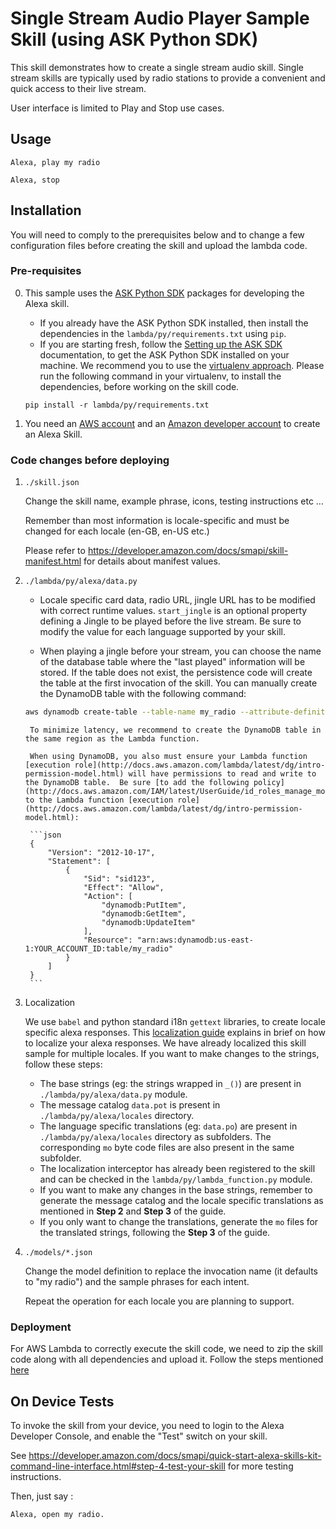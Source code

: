 # Single Stream Audio Player Sample Skill (using ASK Python SDK)

This skill demonstrates how to create a single stream audio skill.  Single stream skills are typically used by radio stations to provide a convenient and quick access to their live stream.

User interface is limited to Play and Stop use cases.

## Usage

```text
Alexa, play my radio

Alexa, stop
```

## Installation

You will need to comply to the prerequisites below and to change a few configuration files before creating the skill and upload the lambda code.

### Pre-requisites

0. This sample uses the [ASK Python SDK](https://alexa-skills-kit-python-sdk.readthedocs.io/en/latest/) packages for developing the Alexa skill. 

    - If you already have the ASK Python SDK installed, then install the dependencies in the ``lambda/py/requirements.txt`` 
    using ``pip``. 
    - If you are starting fresh, follow the [Setting up the ASK SDK](https://alexa-skills-kit-python-sdk.readthedocs.io/en/latest/GETTING_STARTED.html) 
    documentation, to get the ASK Python SDK installed on your machine. We recommend you to use the 
    [virtualenv approach](https://alexa-skills-kit-python-sdk.readthedocs.io/en/latest/GETTING_STARTED.html#option-1-set-up-the-sdk-in-a-virtual-environment).
    Please run the following command in your virtualenv, to install the dependencies, before working on the skill code.

    ``
    pip install -r lambda/py/requirements.txt
    ``

1. You need an [AWS account](https://aws.amazon.com) and an [Amazon developer account](https://developer.amazon.com) to create an Alexa Skill.


### Code changes before deploying

1. ```./skill.json```

   Change the skill name, example phrase, icons, testing instructions etc ...

   Remember than most information is locale-specific and must be changed for each locale (en-GB, en-US etc.)

   Please refer to https://developer.amazon.com/docs/smapi/skill-manifest.html for details about manifest values.

2. ```./lambda/py/alexa/data.py```

   - Locale specific card data, radio URL, jingle URL has to be modified with correct runtime values.
   ```start_jingle``` is an optional property defining a Jingle to be played before the live stream. 
   Be sure to modify the value for each language supported by your skill.
   
   - When playing a jingle before your stream, you can choose the name of the database table where the "last played" 
   information will be stored.  If the table does not exist, the persistence code will create the table at the first 
   invocation of the skill. You can manually create the DynamoDB table with the following command:

    ```bash
    aws dynamodb create-table --table-name my_radio --attribute-definitions AttributeName=id,AttributeType=S --key-schema AttributeName=id,KeyType=HASH --provisioned-throughput ReadCapacityUnits=5,WriteCapacityUnits=5
    ```

        To minimize latency, we recommend to create the DynamoDB table in the same region as the Lambda function.
        
        When using DynamoDB, you also must ensure your Lambda function [execution role](http://docs.aws.amazon.com/lambda/latest/dg/intro-permission-model.html) will have permissions to read and write to the DynamoDB table.  Be sure [to add the following policy](http://docs.aws.amazon.com/IAM/latest/UserGuide/id_roles_manage_modify.html) to the Lambda function [execution role](http://docs.aws.amazon.com/lambda/latest/dg/intro-permission-model.html):
        
        ```json
        {
            "Version": "2012-10-17",
            "Statement": [
                {
                    "Sid": "sid123",
                    "Effect": "Allow",
                    "Action": [
                        "dynamodb:PutItem",
                        "dynamodb:GetItem",
                        "dynamodb:UpdateItem"
                    ],
                    "Resource": "arn:aws:dynamodb:us-east-1:YOUR_ACCOUNT_ID:table/my_radio"
                }
            ]
        }
        ```
   
3. Localization
 
    We use ``babel`` and python standard i18n ``gettext`` libraries, to create locale specific alexa responses.
   This [localization guide](https://github.com/alexa/skill-sample-python-fact/blob/master/instructions/localization.md) 
   explains in brief on how to localize your alexa responses. We have already localized this skill sample for multiple
   locales. If you want to make changes to the strings, follow these steps:
   
    - The base strings (eg: the strings wrapped in ``_()``) are present in ``./lambda/py/alexa/data.py`` module.
    - The message catalog ``data.pot`` is present in ``./lambda/py/alexa/locales`` directory.
    - The language specific translations (eg: ``data.po``) are present in ``./lambda/py/alexa/locales`` directory 
    as subfolders. The corresponding ``mo`` byte code files are also present in the same subfolder.
    - The localization interceptor has already been registered to the skill and can be checked in the 
    ``lambda/py/lambda_function.py`` module.
    - If you want to make any changes in the base strings, remember to generate the message catalog and the locale specific
    translations as mentioned in **Step 2** and **Step 3** of the guide.
    - If you only want to change the translations, generate the ``mo`` files for the translated strings, following
    the **Step 3** of the guide. 

4. ```./models/*.json```

   Change the model definition to replace the invocation name (it defaults to "my radio") and the sample phrases for each intent.  

   Repeat the operation for each locale you are planning to support.


### Deployment

For AWS Lambda to correctly execute the skill code, we need to zip the skill code along
with all dependencies and upload it. Follow the steps mentioned [here](https://alexa-skills-kit-python-sdk.readthedocs.io/en/latest/DEVELOPING_YOUR_FIRST_SKILL.html#preparing-your-code-for-aws-lambda)

## On Device Tests

To invoke the skill from your device, you need to login to the Alexa Developer Console, and enable the "Test" switch on your skill.

See https://developer.amazon.com/docs/smapi/quick-start-alexa-skills-kit-command-line-interface.html#step-4-test-your-skill for more testing instructions.

Then, just say :

```text
Alexa, open my radio.
```
